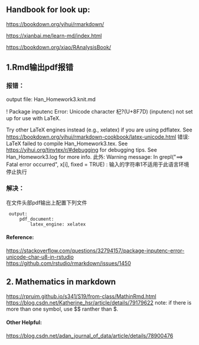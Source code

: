 ## Handbook for look up:

https://bookdown.org/yihui/rmarkdown/

https://xianbai.me/learn-md/index.html

https://bookdown.org/xiao/RAnalysisBook/


## 1.Rmd输出pdf报错
    
### 报错：
output file: Han_Homework3.knit.md

! Package inputenc Error: Unicode character 杞?(U+8F7D)
(inputenc)                not set up for use with LaTeX.

Try other LaTeX engines instead (e.g., xelatex) if you are using pdflatex. See https://bookdown.org/yihui/rmarkdown-cookbook/latex-unicode.html
错误: LaTeX failed to compile Han_Homework3.tex. See https://yihui.org/tinytex/r/#debugging for debugging tips. See Han_Homework3.log for more info.
此外: Warning message:
In grepl("==> Fatal error occurred", x[i], fixed = TRUE) :
  输入的字符串1不适用于此语言环境
停止执行

    
### 解决：
在文件头部pdf输出上配置下列文件

```{r}
 output:
     pdf_document:  
         latex_engine: xelatex
```

#### Reference:
https://stackoverflow.com/questions/32794157/package-inputenc-error-unicode-char-u8-in-rstudio  
https://github.com/rstudio/rmarkdown/issues/1450


## 2. Mathematics in markdown
https://rpruim.github.io/s341/S19/from-class/MathinRmd.html
https://blog.csdn.net/Katherine_hsr/article/details/79179622
note: if there is more than one symbol, use $$ ranther than $.

         


#### Other Helpful:
https://blog.csdn.net/adan_journal_of_data/article/details/78900476

